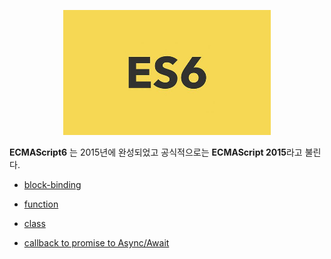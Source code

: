 <p align='center'>
    <img src='./es6.jpeg' height="200" style="marginLeft"> 
</p>

**ECMAScript6** 는 2015년에 완성되었고 공식적으로는 **ECMAScript 2015**라고 불린다.

- [block-binding](./block-binding.md)

- [function](./function.md)

- [class](./class.md)

- [callback to promise to Async/Await](async.md)
